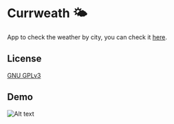 # Currweath 🌤

App to check the weather by city, you can check it [here](https://currweath.netlify.app).

## License

[GNU GPLv3](https://choosealicense.com/licenses/gpl-3.0/)

## Demo

![Alt text](https://github.com/Mardecera/_currweath/tree/main/images/_demo.gif)
